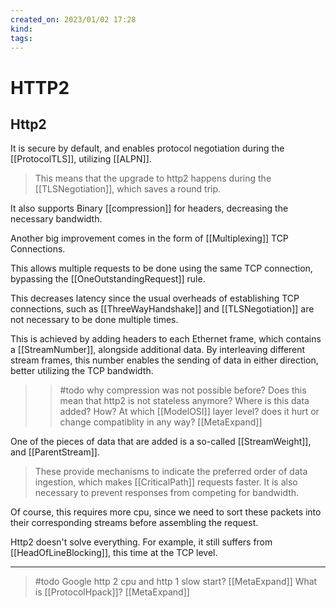 ```yaml
---
created_on: 2023/01/02 17:28
kind:
tags:
---
```


# HTTP2

## Http2

It is secure by default, and enables protocol negotiation during the [[ProtocolTLS]], utilizing [[ALPN]].

> This means that the upgrade to http2 happens during the [[TLSNegotiation]], which saves a round trip.

It also supports Binary [[compression]] for headers, decreasing the necessary bandwidth.

Another big improvement comes in the form of [[Multiplexing]] TCP Connections.

This allows multiple requests to be done using the same TCP connection, bypassing the [[OneOutstandingRequest]] rule.

This decreases latency since the usual overheads of establishing TCP connections, such as [[ThreeWayHandshake]] and [[TLSNegotiation]] are not necessary to be done multiple times.

This is achieved by adding headers to each Ethernet frame, which contains a  [[StreamNumber]], alongside additional data. By interleaving different stream frames, this number enables the sending of data in either direction, better utilizing the TCP bandwidth.

>> #todo
    why compression was not possible before?
    Does this mean that http2 is not stateless anymore?
    Where is this data added? How? At which [[ModelOSI]] layer level? does it hurt or change compatiblity in any way? [[MetaExpand]]

One of the pieces of data that are added is a so-called [[StreamWeight]], and [[ParentStream]].

> These provide mechanisms to indicate the preferred order of data ingestion, which makes [[CriticalPath]] requests faster.
> It is also necessary to prevent responses from competing for bandwidth.

Of course, this requires more cpu, since we need to sort these packets into their corresponding streams before assembling the request.

Http2 doesn't solve everything. For example, it still suffers from [[HeadOfLineBlocking]], this time at the TCP level.

___
> #todo
    Google http 2 cpu and http 1 slow start?  [[MetaExpand]]
    What is [[ProtocolHpack]]? [[MetaExpand]]
